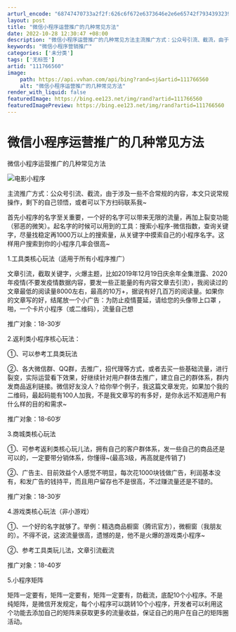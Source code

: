 ```yaml
---
arturl_encode: "68747470733a2f2f:626c6f672e6373646e2e6e65742f793439323932333931352f:61727469636c652f64657461696c732f313131373636353630"
layout: post
title: "微信小程序运营推广的几种常见方法"
date: 2022-10-28 12:30:47 +08:00
description: "微信小程序运营推广的几种常见方法主流推广方式：公众号引流、截流，由于涉及一些"
keywords: "微信小程序营销推广"
categories: ['未分类']
tags: ['无标签']
artid: "111766560"
image:
    path: https://api.vvhan.com/api/bing?rand=sj&artid=111766560
    alt: "微信小程序运营推广的几种常见方法"
render_with_liquid: false
featuredImage: https://bing.ee123.net/img/rand?artid=111766560
featuredImagePreview: https://bing.ee123.net/img/rand?artid=111766560
---
```


# 微信小程序运营推广的几种常见方法

微信小程序运营推广的几种常见方法

![电影小程序](https://i-blog.csdnimg.cn/blog_migrate/7ddd6cedb5e925c3c4fd4028bab58566.jpeg#pic_center)

主流推广方式：公众号引流、截流，由于涉及一些不合常规的内容，本文只说常规操作，剩下的自己领悟，或者可以下方扫码联系我~

首先小程序的名字至关重要，一个好的名字可以带来无限的流量，再加上裂变功能（邪恶的微笑）。起名字的时候可以用到的工具：搜索小程序-微信指数，查询关键字，尽量找稳定再1000万以上的搜索量，从关键字中摸索自己的小程序名字。这样用户搜索到你的小程序几率会很高~

1.工具类核心玩法（适用于所有小程序推广）

文章引流，截取关键字，火爆主题，比如2019年12月19日庆余年全集泄露、2020年疫情(不要发疫情数据内容，要发一些正能量的有内容文章去引流），我阅读过的文章最低的阅读量8000左右，最高的10万+，据说有好几百万的阅读量。如果你的文章写的好，结尾放一个小广告：为防止疫情蔓延，请给您的头像带上口罩
，啪，一个卡片小程序（或二维码），流量自己想

推广对象：18-30岁

2.返利类小程序核心玩法：

①、可以参考工具类玩法

②、各大微信群、QQ群，去推广，招代理等方式，或者去买一些基础流量，进行裂变，实际运营看下效果，好继续针对用户群体去推广，建立自己的群体系，群内发商品返利链接。微信好友没人？给你举个例子，我这篇文章发完，如果加个我的二维码，最起码能有100人加我，不是我文章写的有多好，是你永远不知道用户有什么样的目的和需求~

推广对象：18-60岁

3.商城类核心玩法

①、可参考返利类核心玩儿法，拥有自己的客户群体系，发一些自己的商品还是可以的，一定要带分销体系，你懂得~(最高3级，再高就是传销了)

②、广告主、目前效益个人感觉不明显，每次花1000块钱做广告，利润基本没有，和发广告的钱持平，而且用户留存也不是很高，不过赚流量还是不错的。

推广对象：18-30岁

4.游戏类核心玩法（非小游戏）

①、一个好的名字就够了。举例：精选商品橱窗（腾讯官方），微橱窗（我朋友的）。不得不说，这波流量很高，遗憾的是，他不是火爆的游戏类小程序~

②、参考工具类玩儿法，文章引流截流

推广对象：18-40岁

5.小程序矩阵

矩阵一定要有，矩阵一定要有，矩阵一定要有，防截流，底配10个小程序。不是纯矩阵，是微信开发规定，每个小程序可以跳转10个小程序，开发者可以利用这个功能去添加自己的矩阵来获取更多的流量收益，保证自己的用户在自己的矩阵圈活动。